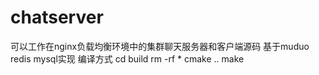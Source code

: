 # chatserver
可以工作在nginx负载均衡环境中的集群聊天服务器和客户端源码 基于muduo redis mysql实现
编译方式
cd build
rm -rf *
cmake ..
make
